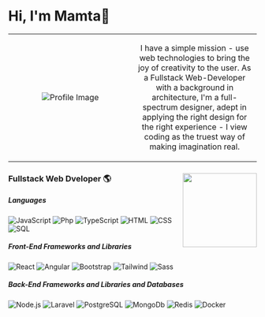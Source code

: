 # Hi, I'm Mamta👋 
<table style="width:100%; text-align:center; table-layout:fixed;">
  <tr>
    <td style="width:50%;">
      <img src="https://github.com/MS-load/MS-load/assets/55544744/2324a454-32c6-4d8b-b11c-bf51410ed3f1" alt="Profile Image" >
    </td>
    <td style="width:50%; vertical-align:middle;">
      <p style="font-size:16px;">
        I have a simple mission - use web technologies to bring the joy of creativity to the user. As a Fullstack Web-Developer with a background in architecture, I'm a full-spectrum designer, adept in applying the right design for the right experience - I view coding as the truest way of making imagination real.
      </p>
    </td>
  </tr>
</table>

### Fullstack Web Dveloper 🌎<img align="right" width="150" height="150" src="https://github.com/MS-load/MS-load/assets/55544744/bdc57062-aeb2-4e61-a020-5e829361442c"></a>
##### Languages
![JavaScript](https://img.shields.io/badge/-JavaScript-000?&logo=JavaScript)
![Php](https://img.shields.io/badge/-Php-000?&logo=php)
![TypeScript](https://img.shields.io/badge/-TypeScript-000?&logo=TypeScript)
![HTML](https://img.shields.io/badge/-HTML-000?&logo=html5)
![CSS](https://img.shields.io/badge/-CSS-000?&logo=css3)
![SQL](https://img.shields.io/badge/-SQL-000?&logo=MySQL)

##### Front-End Frameworks and Libraries
![React](https://shields.io/badge/-React-000?logo=react)
![Angular](https://img.shields.io/badge/-Angular-000?&logo=angular)
![Bootstrap](https://shields.io/badge/-Bootstrap-000?logo=bootstrap)
![Tailwind](https://img.shields.io/badge/-Tailwind_CSS-000?&logo=tailwind-css)
![Sass](https://img.shields.io/badge/-Sass-000?&logo=sass)

##### Back-End Frameworks and Libraries and Databases
![Node.js](https://img.shields.io/badge/-Node.js-000?&logo=node.js)
![Laravel](https://img.shields.io/badge/-Laravel-000?&logo=laravel)
![PostgreSQL](https://img.shields.io/badge/-Postgresql-000?&logo=Postgresql)
![MongoDb](https://img.shields.io/badge/-MongoDb-000?&logo=mongoDb)
![Redis](https://img.shields.io/badge/-Redis-000?&logo=Redis)
![Docker](https://img.shields.io/badge/-Docker-000?&logo=Docker)

